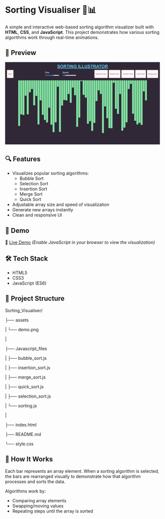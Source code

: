 # Sorting Visualiser 🎨📊

A simple and interactive web-based sorting algorithm visualizer built with **HTML**, **CSS**, and **JavaScript**. This project demonstrates how various sorting algorithms work through real-time animations.

## 📸 Preview

![Sorting Visualiser Screenshot](./assets/demo.png)


## 🔍 Features

- Visualizes popular sorting algorithms:
  - Bubble Sort
  - Selection Sort
  - Insertion Sort
  - Merge Sort
  - Quick Sort
- Adjustable array size and speed of visualization
- Generate new arrays instantly
- Clean and responsive UI

## 🚀 Demo

🔗 [Live Demo](https://sriramsatvik-dev.github.io/Sorting_Visualiser/) *(Enable JavaScript in your browser to view the visualization)*


## 🛠️ Tech Stack

- HTML5
- CSS3
- JavaScript (ES6)

## 📂 Project Structure
Sorting_Visualiser/

├── assets 

|         └── demo.png

|

├── Javascript_files 

|                   ├── bubble_sort.js

|                   ├── insertion_sort.js

|                   ├── merge_sort.js

|                   ├── quick_sort.js

|                   ├── selection_sort.js

|                   └── sorting.js

|

├── index.html

├── README.md

└── style.css


## 🧠 How It Works

Each bar represents an array element. When a sorting algorithm is selected, the bars are rearranged visually to demonstrate how that algorithm processes and sorts the data.

Algorithms work by:
- Comparing array elements
- Swapping/moving values
- Repeating steps until the array is sorted

<!-- ## 🧪 How to Use

1. Clone the repository:
   ```bash
    git clone https://github.com/SriramSatvik-dev/Sorting_Visualiser.git
2. Open index.html in your browser.
3. Choose a sorting algorithm and click "Start".
 -->
